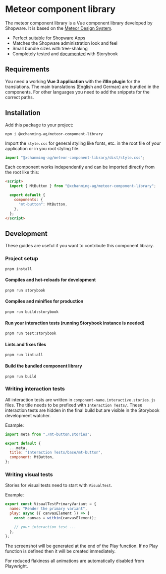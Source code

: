 # Meteor component library

The meteor component library is a Vue component library developed by Shopware. It is based on the [Meteor Design System](https://shopware.design/).

- Perfect suitable for Shopware Apps
- Matches the Shopware administration look and feel
- Small bundle sizes with tree-shaking
- Completely tested and [documented](https://meteor-component-library.vercel.app/) with Storybook

## Requirements

You need a working **Vue 3 application** with the **i18n plugin** for the translations. The main translations (English and German) are bundled in the components. For other languages you need to add the snippets for the correct paths.

## Installation

Add this package to your project:

```
npm i @xchanming-ag/meteor-component-library
```

Import the `style.css` for general styling like fonts, etc. in the root file of your application or in you root styling file.

```js
import "@xchanming-ag/meteor-component-library/dist/style.css";
```

Each component works independently and can be imported directly from the root like this:

```html
<script>
  import { MtButton } from "@xchanming-ag/meteor-component-library";

  export default {
    components: {
      "mt-button": MtButton,
    },
  };
</script>
```

## Development

These guides are useful if you want to contribute this component library.

### Project setup

```
pnpm install
```

#### Compiles and hot-reloads for development

```
pnpm run storybook
```

#### Compiles and minifies for production

```
pnpm run build:storybook
```

#### Run your interaction tests (running Storybook instance is needed)

```
pnpm run test:storybook
```

#### Lints and fixes files

```
pnpm run lint:all
```

#### Build the bundled component library

```
pnpm run build
```

### Writing interaction tests

All interaction tests are written in `component-name.interactive.stories.js` files. The title needs to be prefixed with `Interaction Tests/`. These interaction tests are hidden in the final build but are visible in the Storybook development watcher.

Example:

```js
import meta from "./mt-button.stories";

export default {
  ...meta,
  title: "Interaction Tests/base/mt-button",
  component: MtButton,
};
```

### Writing visual tests

Stories for visual tests need to start with `VisualTest`.

Example:

```js
export const VisualTestPrimaryVariant = {
  name: "Render the primary variant",
  play: async ({ canvasElement }) => {
    const canvas = within(canvasElement);

    // your interaction test ...
  },
};
```

The screenshot will be generated at the end of the Play function. If no Play function is defined then it will be created immediately.

For reduced flakiness all animations are automatically disabled from Playwright.
